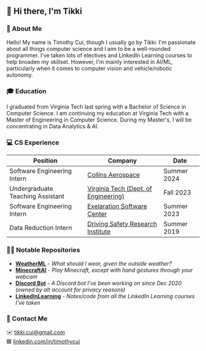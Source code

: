 ## 👋 Hi there, I'm Tikki

### 📗 About Me
Hello! My name is Timothy Cui, though I usually go by Tikki. I'm passionate
about all things computer science and I aim to be a well-rounded programmer.
I've taken lots of electives and LinkedIn Learning courses to help broaden my
skillset. However, I'm mainly interested in AI/ML, particularly when it comes to
computer vision and vehicle/robotic autonomy.

### 🎓 Education
I graduated from Virginia Tech last spring with a Bachelor of Science in
Computer Science. I am continuing my education at Virginia Tech with a Master of
Engineering in Computer Science. During my Master's, I will be concentrating in
Data Analytics & AI.

### 💻 CS Experience
| Position                         | Company                                                      | Date        |
| -------------------------------- | ------------------------------------------------------------ | ----------- |
| Software Engineering Intern      | [Collins Aerospace](https://www.collinsaerospace.com/)       | Summer 2024 |
| Undergraduate Teaching Assistant | [Virginia Tech (Dept. of Engineering)](https://eng.vt.edu/)  | Fall 2023   |
| Software Engineering Intern      | [Exelaration Software Center](https://exelaration.com/)      | Summer 2023 |
| Data Reduction Intern            | [Driving Safety Research Institute](https://dsri.uiowa.edu/) | Summer 2019 |

### 👨‍💻 Notable Repositories
- [**WeatherML**](https://github.com/tikkikkit21/WeatherML) -
  *What should I wear, given the outside weather?*
- [**MinecraftAI**](https://github.com/tikkikkit21/MinecraftAI) -
  *Play Minecraft, except with hand gestures through your webcam*
- [**Discord Bot**](https://github.com/JadeJaguar17/RebirthRusher) -
  *A Discord bot I've been working on since Dec 2020 (owned by alt account for
  privacy reasons)*
- [**LinkedInLearning**](https://github.com/tikkikkit21/LinkedInLearning) -
  *Notes/code from all the LinkedIn Learning courses I've taken*

### 💬 Contact Me
✉️ tikki.cui@gmail.com<br>
🟦 [linkedin.com/in/timothycui](https://www.linkedin.com/in/timothycui/)
